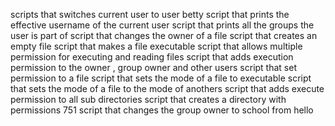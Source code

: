 scripts that switches current user to user betty
script that prints the effective username of the current user
script that prints all the groups the user is part of
script that changes the owner of a file
script that creates an empty file
script that makes a file executable
script that allows multiple permission for executing and reading files
script that adds execution permission to the owner , group owner and other users
script that set permission to a file
script that sets the mode of a file to executable
script that sets the mode of a file to the mode of anothers
script that adds execute permission to all sub directories
script that creates a directory with permissions 751
script that changes the group owner to school from hello
